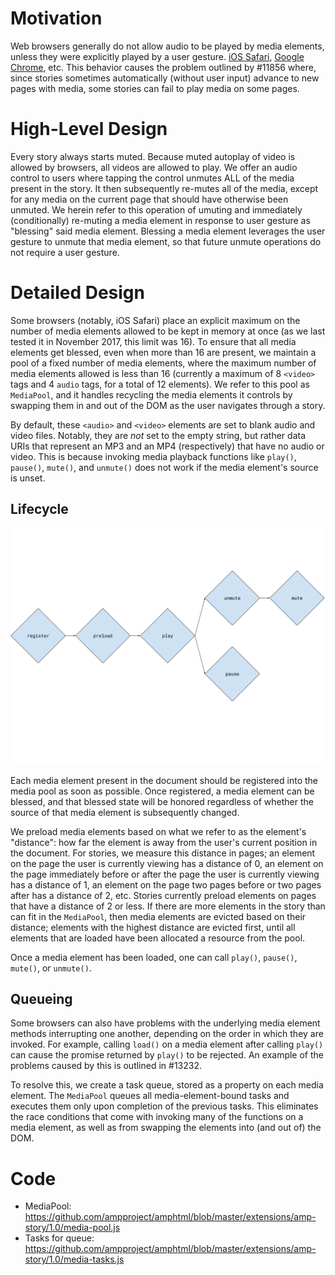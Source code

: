 # Motivation

Web browsers generally do not allow audio to be played by media elements, unless they were explicitly played by a user gesture. [iOS Safari](https://webkit.org/blog/6784/new-video-policies-for-ios/), [Google Chrome](https://developers.google.com/web/updates/2017/09/autoplay-policy-changes), etc. This behavior causes the problem outlined by #11856 where, since stories sometimes automatically (without user input) advance to new pages with media, some stories can fail to play media on some pages.

# High-Level Design

Every story always starts muted. Because muted autoplay of video is allowed by browsers, all videos are allowed to play. We offer an audio control to users where tapping the control unmutes ALL of the media present in the story. It then subsequently re-mutes all of the media, except for any media on the current page that should have otherwise been unmuted. We herein refer to this operation of umuting and immediately (conditionally) re-muting a media element in response to user gesture as "blessing" said media element. Blessing a media element leverages the user gesture to unmute that media element, so that future unmute operations do not require a user gesture.

# Detailed Design

Some browsers (notably, iOS Safari) place an explicit maximum on the number of media elements allowed to be kept in memory at once (as we last tested it in November 2017, this limit was 16). To ensure that all media elements get blessed, even when more than 16 are present, we maintain a pool of a fixed number of media elements, where the maximum number of media elements allowed is less than 16 (currently a maximum of 8 `<video>` tags and 4 `audio` tags, for a total of 12 elements). We refer to this pool as `MediaPool`, and it handles recycling the media elements it controls by swapping them in and out of the DOM as the user navigates through a story.

By default, these `<audio>` and `<video>` elements are set to blank audio and video files. Notably, they are _not_ set to the empty string, but rather data URIs that represent an MP3 and an MP4 (respectively) that have no audio or video. This is because invoking media playback functions like `play()`, `pause()`, `mute()`, and `unmute()` does not work if the media element's source is unset.

## Lifecycle

![MediaPool element lifecycle diagram](../img/media-pool-element-lifecycle.png)

Each media element present in the document should be registered into the media pool as soon as possible. Once registered, a media element can be blessed, and that blessed state will be honored regardless of whether the source of that media element is subsequently changed.

We preload media elements based on what we refer to as the element's "distance": how far the element is away from the user's current position in the document. For stories, we measure this distance in pages; an element on the page the user is currently viewing has a distance of 0, an element on the page immediately before or after the page the user is currently viewing has a distance of 1, an element on the page two pages before or two pages after has a distance of 2, etc. Stories currently preload elements on pages that have a distance of 2 or less. If there are more elements in the story than can fit in the `MediaPool`, then media elements are evicted based on their distance; elements with the highest distance are evicted first, until all elements that are loaded have been allocated a resource from the pool.

Once a media element has been loaded, one can call `play()`, `pause()`, `mute()`, or `unmute()`.

## Queueing

Some browsers can also have problems with the underlying media element methods interrupting one another, depending on the order in which they are invoked. For example, calling `load()` on a media element after calling `play()` can cause the promise returned by `play()` to be rejected. An example of the problems caused by this is outlined in #13232.

To resolve this, we create a task queue, stored as a property on each media element. The `MediaPool` queues all media-element-bound tasks and executes them only upon completion of the previous tasks. This eliminates the race conditions that come with invoking many of the functions on a media element, as well as from swapping the elements into (and out of) the DOM.

# Code

- MediaPool: https://github.com/ampproject/amphtml/blob/master/extensions/amp-story/1.0/media-pool.js
- Tasks for queue: https://github.com/ampproject/amphtml/blob/master/extensions/amp-story/1.0/media-tasks.js
